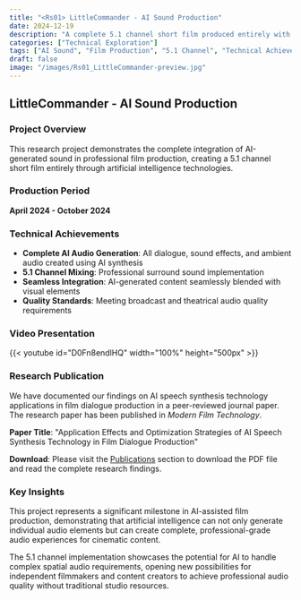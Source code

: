 ```yaml
---
title: "<Rs01> LittleCommander - AI Sound Production"
date: 2024-12-19
description: "A complete 5.1 channel short film produced entirely with AI-generated sound, showcasing the potential of artificial intelligence in film audio production."
categories: ["Technical Exploration"]
tags: ["AI Sound", "Film Production", "5.1 Channel", "Technical Achievements", "Sound Design"]
draft: false
image: "/images/Rs01_LittleCommander-preview.jpg"
---
```


## <Rs01> LittleCommander - AI Sound Production

### Project Overview

This research project demonstrates the complete integration of AI-generated sound in professional film production, creating a 5.1 channel short film entirely through artificial intelligence technologies.

### Production Period
**April 2024 - October 2024**

### Technical Achievements

- **Complete AI Audio Generation**: All dialogue, sound effects, and ambient audio created using AI synthesis
- **5.1 Channel Mixing**: Professional surround sound implementation
- **Seamless Integration**: AI-generated content seamlessly blended with visual elements
- **Quality Standards**: Meeting broadcast and theatrical audio quality requirements

### Video Presentation

{{< youtube id="D0Fn8endlHQ" width="100%" height="500px" >}}

### Research Publication

We have documented our findings on AI speech synthesis technology applications in film dialogue production in a peer-reviewed journal paper. The research paper has been published in *Modern Film Technology*.

**Paper Title**: "Application Effects and Optimization Strategies of AI Speech Synthesis Technology in Film Dialogue Production"

**Download**: Please visit the [Publications](/publications/) section to download the PDF file and read the complete research findings.

### Key Insights

This project represents a significant milestone in AI-assisted film production, demonstrating that artificial intelligence can not only generate individual audio elements but can create complete, professional-grade audio experiences for cinematic content.

The 5.1 channel implementation showcases the potential for AI to handle complex spatial audio requirements, opening new possibilities for independent filmmakers and content creators to achieve professional audio quality without traditional studio resources. 